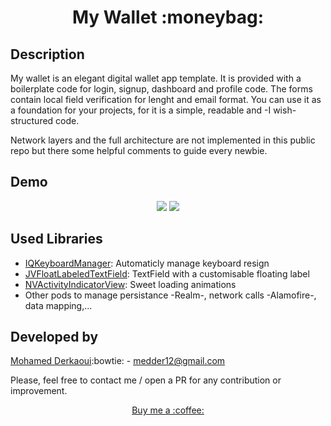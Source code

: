 <h1 align="center"> My Wallet :moneybag: </h1>

Description
------
My wallet is an elegant digital wallet app template. It is provided with a boilerplate code for login, signup, dashboard and profile code. The forms contain local field verification for lenght and email format. You can use it as a foundation for your projects, for it is a simple, readable and -I wish- structured code.

Network layers and the full architecture are not implemented in this public repo but there some helpful comments to guide every newbie. 



Demo
------
 <div align="center"> 
<img src="https://github.com/MohamedDer/iOSLoginSignUpForm/blob/master/demo%20gif/logindemo.gif">
    
<img src="https://github.com/MohamedDer/iOSLoginSignUpForm/blob/master/demo%20gif/dashboarddemo.gif">
</div>
 

Used Libraries
------

- [IQKeyboardManager](https://github.com/hackiftekhar/IQKeyboardManager): Automaticly manage keyboard resign
- [JVFloatLabeledTextField](https://github.com/jverdi/JVFloatLabeledTextField): TextField with a customisable floating label
- [NVActivityIndicatorView](https://github.com/ninjaprox/NVActivityIndicatorView): Sweet loading animations
- Other pods to manage persistance -Realm-, network calls -Alamofire-, data mapping,...
 


Developed by
------
[Mohamed Derkaoui](about.me/mohamed-derkaoui):bowtie: -  medder12@gmail.com

Please, feel free to contact me / open a PR for any contribution or improvement. 

 <p align="center"> <a href="paypal.me/mderkaoui">  Buy me a :coffee:  </a> </p>
